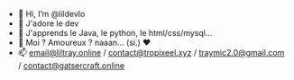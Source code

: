- 👋 Hi, I’m @lildevlo
- 👀 J'adore le dev
- 🌱 J'apprends le Java, le python, le html/css/mysql...
- 💞️ Moi ? Amoureux ? naaan... (si.) ❤️
- 📫 email@liltray.online / contact@tropixeel.xyz / traymic2.0@gmail.com / contact@gatsercraft.online 

<!---
lildevlo/lildevlo is a ✨ special ✨ repository because its `README.md` (this file) appears on your GitHub profile.
You can click the Preview link to take a look at your changes.
--->

